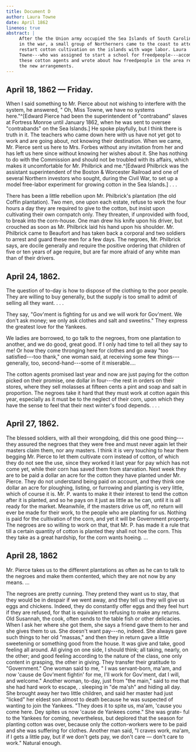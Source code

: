 ```yaml
---
title: Document D
author: Laura Towne
date: April 1862
linenos: true
abstract: |
     After the the Union army occupied the Sea Islands of South Carolina early
     in the war, a small group of Northerners came to the coast to attempt to
     restart cotton cultivation on the islands with wage labor. Laura
     Towne---who was assigned to start a school for freedpeople---accompanied
     these cotton agents and wrote about how freedpeople in the area reacted to
     the new arrangements.
---
```


## April 18, 1862 — Friday. 

When I said something to Mr. Pierce about not wishing to interfere with the
system, he answered, " Oh, Miss Towne, we have no systems here."^[Edward Pierce
had been the superintendent of "contraband" slaves at Fortress Monroe until
January 1862, when he was sent to oversee "contrabands" on the Sea Islands.] He
spoke playfully, but I think there is truth in it. The teachers who came down
here with us have not yet got to work and are going about, not knowing their
destination. When we came, Mr. Pierce sent us here to Mrs. Forbes without any
invitation from her and has left us here since without knowing her wishes
about it. She has nothing to do with the Commission and should not be troubled
with its affairs, which makes it uncomfortable for Mr. Philbrick and me.^[Edward Philbrick was the assistant superintendent of the
Boston & Worcester Railroad and one of several Northern investors who sought,
during the Civil War, to set up a model free-labor experiment for growing
cotton in the Sea Islands.] . . . 

There has been a little rebellion upon Mr. Philbrick's plantation (the old
Coffin plantation). Two men, one upon each estate, refuse to work the
four hours a day they are required to give to the cotton, but insist upon
cultivating their own cornpatch only. They threaten, if unprovided with food,
to break into the corn-house.  One man drew his knife upon his driver, but
crouched as soon as Mr. Philbrick laid his hand upon his shoulder. Mr.
Philbrick came to Beaufort and has taken back a corporal and two soldiers to
arrest and guard these men for a few days. The negroes, Mr. Philbrick says, are
docile generally and require the positive ordering that children of five or
ten years of age require, but are far more afraid of any white man than of
their drivers. 

## April 24, 1862. 

The question of to-day is how to dispose of the clothing
to the poor people. They are willing to buy generally, 
but the supply is too small to admit of selling all they 
want. . . . 

They say, "Gov'ment is fighting for us and we will 
work for Gov'ment. We don't ask money; we only ask 
clothes and salt and sweetins." They express the greatest 
love for the Yankees. 

We ladies are borrowed, to go talk to the negroes, from one plantation to
another, and we do good, great good.  If I only had time to tell all they say
to me! Or how they come thronging here for clothes and go away "too
satisfied---too thank," one woman said, at receiving some few
things---generally, too, second-hand---some of it miserable....

The cotton agents promised last year and now are 
just paying for the cotton picked on their promise, one 
dollar in four---the rest in orders on their stores, where 
they sell molasses at fifteen cents a pint and soap and 
salt in proportion. The negroes take it hard that they 
must work at cotton again this year, especially as it 
must be to the neglect of their corn, upon which they have 
the sense to feel that their next winter's food depends. . . .

## April 27, 1862. 

The blessed soldiers, with all their wrongdoing, did this 
one good thing---they assured the negroes that they 
were free and must never again let their masters claim 
them, nor any masters. I think it is very touching to 
hear them begging Mr. Pierce to let them cultivate corn 
instead of cotton, of which they do not see the use, since 
they worked it last year for pay which has not come yet, 
while their corn has saved them from starvation. Next 
week they are to be paid a dollar an acre for the cotton 
they have planted under Mr. Pierce. They do not understand being paid on account, and they think one dollar 
an acre for ploughing, listing, or furrowing and planting 
is very little, which of course it is. Mr. P. wants to make 
it their interest to tend the cotton after it is planted, 
and so he pays on it just as little as he can, until it is all 
ready for the market. Meanwhile, if the masters drive 
us off, no return will ever be made for their work, to the 
people who are planting for us. Nothing is paid for the 
cultivation of the corn, and yet it will be Government 
property. The negroes are so willing to work on that, that 
Mr. P. has made it a rule that till a certain quantity of 
cotton is planted they shall not hoe the corn. This they 
take as a great hardship, for the corn wants hoeing.  ...

## April 28, 1862

Mr. Pierce takes us to the different plantations as often as he can to talk to
the negroes and make them contented, which they are not now by any means. ...

The negroes are pretty cunning. They pretend they want us to stay, that they
would be in despair if we went away, and they tell us they will give us eggs
and chickens. Indeed, they do constantly offer eggs and they feel hurt if they
are refused, for that is equivalent to refusing to make any returns. Old
Susannah, the cook, often sends to the table fish or other delicacies. When
I ask her where she got them, she says a friend gave them to her and she gives
them to us. She doesn't want pay---no, indeed. She always gave such things to
her old "massas," and then they in return gave a little sweetening or something
good from the house. It was give and take, good feeling all around. All giving
on one side, I should think; all taking, nearly, on the other; and good feeling
according to the nature of the class, one only content in grasping, the other
in giving. They transfer their gratitude to "Government." One woman said to
me, " I was servant-born, ma'am, and now 'cause de Gov'ment fightin' for me,
I'll work for Gov'ment, dat I will, and welcome." Another woman, to-day, just
from "the main," said to me that she had hard work to escape, . sleeping in "de
ma'sh" and hiding all day. She brought away her two little children, and said
her master had just "licked" her eldest son almost to death because he was
suspected of wanting to join the Yankees. "They does it to spite us, ma'am,
'cause you come here. Dey spites us now 'cause de Yankees come." She was grate-
ful to the Yankees for coming, nevertheless, but deplored that the season for
planting cotton was over, because only the cotton-workers were to be paid and
she was suffering for clothes. Another man said, "I craves work, ma'am, if
I gets a little pay, but if we don't gets pay, we don't care — don't care to
work." Natural enough.
